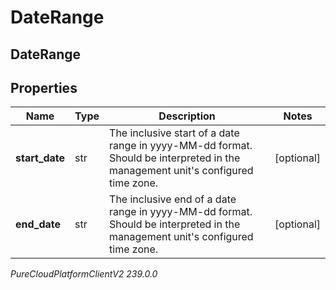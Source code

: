 # DateRange

## DateRange

## Properties

|Name | Type | Description | Notes|
|------------ | ------------- | ------------- | -------------|
| **start_date** | str | The inclusive start of a date range in yyyy-MM-dd format. Should be interpreted in the management unit&#39;s configured time zone. | [optional] |
| **end_date** | str | The inclusive end of a date range in yyyy-MM-dd format. Should be interpreted in the management unit&#39;s configured time zone. | [optional] |



_PureCloudPlatformClientV2 239.0.0_
